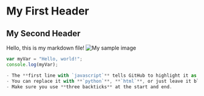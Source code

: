 # My First Header
## My Second Header
Hello, this is my markdown file!
![My sample image](https://octodex.github.com/images/yaktocat.png)
```javascript
var myVar = "Hello, world!";
console.log(myVar);

- The **first line with `javascript`** tells GitHub to highlight it as JavaScript.  
- You can replace it with **`python`**, **`html`**, or just leave it blank for plain code.  
- Make sure you use **three backticks** at the start and end.

